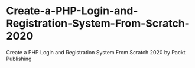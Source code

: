 # Create-a-PHP-Login-and-Registration-System-From-Scratch-2020
Create a PHP Login and Registration System From Scratch 2020 by Packt Publishing
